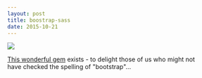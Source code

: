 ```yaml
---
layout: post
title: boostrap-sass
date: 2015-10-21
---
```


![]({{site.github.url}}/images/2015-q4/boostrap-sass.png)

[This wonderful gem](https://rubygems.org/gems/boostrap-sass) exists - to delight those of us who might not have checked the spelling of "bootstrap"...